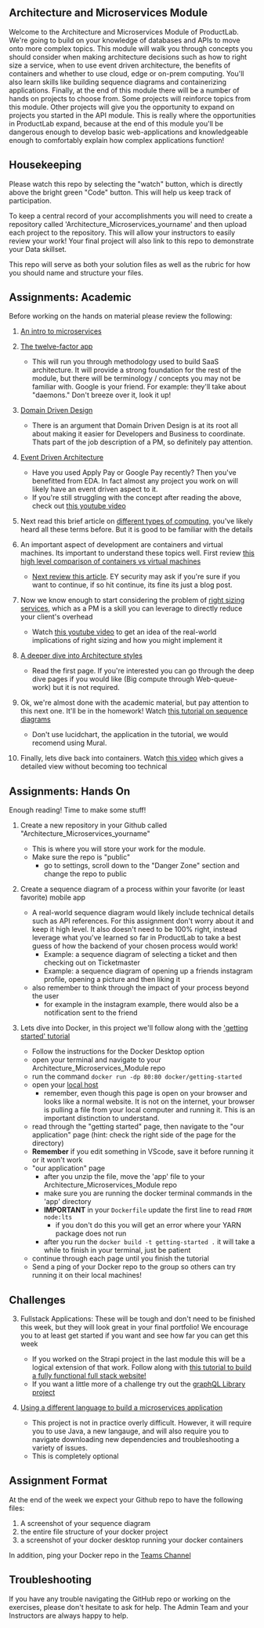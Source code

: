 ## Architecture and Microservices Module
 Welcome to the Architecture and Microservices Module of ProductLab. We're going to build on your knowledge of databases and APIs to move onto more complex topics. This module will walk you through concepts you should consider when making architecture decisions such as how to right size a service, when to use event driven architecture, the benefits of containers and whether to use cloud, edge or on-prem computing. You'll also learn skills like building sequence diagrams and containerizing applications. Finally, at the end of this module there will be a number of hands on projects to choose from. Some projects will reinforce topics from this module. Other projects will give you the opportunity to expand on projects you started in the API module. This is really where the opportunities in ProductLab expand, because at the end of this module you'll be dangerous enough to develop basic web-applications and knowledgeable enough to comfortably explain how complex applications function! 

 ## Housekeeping
 Please watch this repo by selecting the "watch" button, which is directly above the bright green "Code" button. This will help us keep track of participation.

 To keep a central record of your accomplishments you will need to create a repository called 'Architecture_Microservices_yourname' and then upload each project to the repository. This will allow your instructors to easily review your work! Your final project will also link to this repo to demonstrate your Data skillset. 

 This repo will serve as both your solution files as well as the rubric for how you should name and structure your files. 

 ## Assignments: Academic 
 Before working on the hands on material please review the following: 

1. [An intro to microservices](https://www.linkedin.com/pulse/demystifying-apis-product-managers-erin-howell/)

2. [The twelve-factor app](https://12factor.net/) 
    * This will run you through methodology used to build SaaS architecture. It will provide a strong foundation for the rest of the module, but there will be terminology / concepts you may not be familiar with. Google is your friend. For example: they'll take about "daemons." Don't breeze over it, look it up! 

3. [Domain Driven Design](https://www.youtube.com/watch?v=4rhzdZIDX_k)
    * There is an argument that Domain Driven Design is at its root all about making it easier for Developers and Business to coordinate. Thats part of the job description of a PM, so definitely pay attention. 

4. [Event Driven Architecture](https://solace.com/what-is-event-driven-architecture/)
    * Have you used Apply Pay or Google Pay recently? Then you've benefitted from EDA. In fact almost any project you work on will likely have an event driven aspect to it.
    * If you're still struggling with the concept after reading the above, check out [this youtube video](https://www.youtube.com/watch?v=ogoztX51-Xg)

5. Next read this brief article on [different types of computing](https://www.simplilearn.com/edge-computing-vs-cloud-computing-article), you've likely heard all these terms before. But it is good to be familiar with the details

6. An important aspect of development are containers and virtual machines. Its important to understand these topics well. First review [this high level comparison of containers vs virtual machines](https://learn.microsoft.com/en-us/virtualization/windowscontainers/about/containers-vs-vm)
    * [Next review this article](https://www.backblaze.com/blog/vm-vs-containers/). EY security may ask if you're sure if you want to continue, if so hit continue, its fine its just a blog post. 

6. Now we know enough to start considering the problem of [right sizing services](https://thenewstack.io/the-right-sizing-problem-in-cloud-computing-and-how-to-solve-it/), which as a PM is a skill you can leverage to directly reduce your client's overhead
    * Watch [this youtube video](https://www.youtube.com/watch?v=k1AZeAsTna0) to get an idea of the real-world implications of right sizing and how you might implement it 

7. [A deeper dive into Architecture styles](https://learn.microsoft.com/en-us/azure/architecture/guide/architecture-styles/)
    * Read the first page. If you're interested you can go through the deep dive pages if you would like (Big compute through Web-queue-work) but it is not required.

8. Ok, we're almost done with the academic material, but pay attention to this next one. It'll be in the homework! Watch [this tutorial on sequence diagrams](https://www.youtube.com/watch?v=zid-MVo7M-E)
    * Don't use lucidchart, the application in the tutorial, we would recomend using Mural. 

9. Finally, lets dive back into containers. Watch [this video](https://www.youtube.com/watch?v=simtBse5s9k) which gives a detailed view without becoming too technical


## Assignments: Hands On
Enough reading! Time to make some stuff! 
1. Create a new repository in your Github called "Architecture_Microservices_yourname"
    * This is where you will store your work for the module. 
    * Make sure the repo is "public"
        * go to settings, scroll down to the "Danger Zone" section and change the repo to public

2. Create a sequence diagram of a process within your favorite (or least favorite) mobile app
    * A real-world sequence diagram would likely include technical details such as API references. For this assignment don't worry about it and keep it high level. It also doesn't need to be 100% right, instead leverage what you've learned so far in ProductLab to take a best guess of how the backend of your chosen process would work! 
        * Example: a sequence diagram of selecting a ticket and then checking out on Ticketmaster 
        * Example: a sequence diagram of opening up a friends instagram profile, opening a picture and then liking it
    * also remember to think through the impact of your process beyond the user
        * for example in the instagram example, there would also be a notification sent to the friend 

3. Lets dive into Docker, in this project we'll follow along with the ['getting started' tutorial](https://www.docker.com/101-tutorial/)
    * Follow the instructions for the Docker Desktop option
    * open your terminal and navigate to your Architecture_Microservices_Module repo
    * run the command `docker run -dp 80:80 docker/getting-started`
    * open your [local host](http://localhost)
        * remember, even though this page is open on your browser and looks like a normal website. It is not on the internet, your browser is pulling a file from your local computer and running it. This is an important distinction to understand. 
    * read through the "getting started" page, then navigate to the "our application" page (hint: check the right side of the page for the directory)
    * **Remember** if you edit something in VScode, save it before running it or it won't work 
    * "our application" page
        * after you unzip the file, move the 'app' file to your Architecture_Microservices_Module repo
        * make sure you are running the docker terminal commands in the 'app' directory
        * **IMPORTANT** in your `Dockerfile` update the first line to read `FROM node:lts`
            * if you don't do this you will get an error where your YARN package does not run 
        * after you run the `docker build -t getting-started .` it will take a while to finish in your terminal, just be patient
    * continue through each page until you finish the tutorial
    * Send a ping of your Docker repo to the group so others can try running it on their local machines! 

## Challenges

3. Fullstack Applications: These will be tough and don't need to be finished this week, but they will look great in your final portfolio! We encourage you to at least get started if you want and see how far you can get this week
    * If you worked on the Strapi project in the last module this will be a logical extension of that work. Follow along with [this tutorial to build a fully functional full stack website!](https://strapi.io/blog/nextjs-react-hooks-strapi-food-app-1)
    * If you want a little more of a challenge try out the [graphQL Library project](https://developer.mozilla.org/en-US/docs/Learn/Server-side/Express_Nodejs/Tutorial_local_library_website#in_this_module)

4. [Using a different language to build a microservices application](https://spring.io/guides/gs/spring-boot/)
    * This project is not in practice overly difficult. However, it will require you to use Java, a new langauge, and will also require you to navigate downloading new dependencies and troubleshooting a variety of issues.
    * This is completely optional

## Assignment Format 
At the end of the week we expect your Github repo to have the following files: 

1. A screenshot of your sequence diagram
2. the entire file structure of your docker project
3. a screenshot of your docker desktop running your docker containers 

In addition, ping your Docker repo in the [Teams Channel](https://teams.microsoft.com/l/channel/19%3aD9im-uR3ngSILSIGGMgORJVeWvwsI6KPz0SeYu-h5m81%40thread.tacv2/General?groupId=144988bd-3c1d-41e0-a2db-d300554d9f1c&tenantId=5b973f99-77df-4beb-b27d-aa0c70b8482c)

## Troubleshooting

If you have any trouble navigating the GitHub repo or working on the exercises, please don't hesitate to ask for help. The Admin Team and your Instructors are always happy to help.
